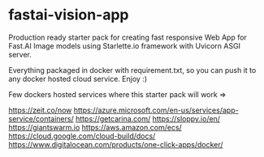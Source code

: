 # fastai-vision-app


Production ready starter pack for creating fast responsive Web App for Fast.AI Image models using Starlette.io framework with Uvicorn ASGI server.

Everything packaged in docker with requirement.txt, so you can push it to any docker hosted cloud service. Enjoy :)

Few dockers hosted services where this starter pack will work =>

https://zeit.co/now
https://azure.microsoft.com/en-us/services/app-service/containers/
https://getcarina.com/
https://sloppy.io/en/
https://giantswarm.io
https://aws.amazon.com/ecs/
https://cloud.google.com/cloud-build/docs/
https://www.digitalocean.com/products/one-click-apps/docker/
